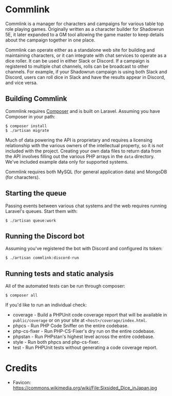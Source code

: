 # Commlink

Commlink is a manager for characters and campaigns for various table top role
playing games. Originally written as a character builder for Shadowrun 5E, it
later expanded to a GM tool allowing the game master to keep details about the
campaign together in one place.

Commlink can operate either as a standalone web site for building and
maintaining characters, or it can integrate with chat services to operate as
a dice roller. It can be used in either Slack or Discord. If a campaign is
registered to multiple chat channels, rolls can be broadcast to other channels.
For example, if your Shadowrun campaign is using both Slack and Discord, users
can roll dice in Slack and have the results appear in Discord, and vice versa.

## Building Commlink

Commlink requires [Composer](https://getcomposer.org) and is built on Laravel.
Assuming you have Composer in your path:

```shell
$ composer install
$ ./artisan migrate
```

Much of data powering the API is proprietary and requires a licensing
relationship with the various owners of the intellectual property, so it is not
included with the project. Creating your own data files to return data from the
API involves filling out the various PHP arrays in the `data` directory. We've
included example data only for supported systems.

Commlink requires both MySQL (for general application data) and MongoDB (for
characters).

## Starting the queue

Passing events between various chat systems and the web requires running
Laravel's queues. Start them with:

```shell
$ ./artisan queue:work
```

## Running the Discord bot

Assuming you've registered the bot with Discord and configured its token:

```shell
$ ./artisan commlink:discord-run
```

## Running tests and static analysis

All of the automated tests can be run through composer:

```shell
$ composer all
```

If you'd like to run an individual check:
* coverage - Build a PHPUnit code coverage report that will be available in
    `public/coverage` or on your site at `<host>/coverage/index.html`.
* phpcs - Run PHP Code Sniffer on the entire codebase.
* php-cs-fixer - Run PHP-CS-Fixer's dry run on the entire codebase.
* phpstan - Run PHPstan's highest level across the entire codebase.
* style - Run both phpcs and php-cs-fixer.
* test - Run PHPUnit tests without generating a code coverage report.

# Credits

* Favicon: https://commons.wikimedia.org/wiki/File:Sixsided_Dice_inJapan.jpg
